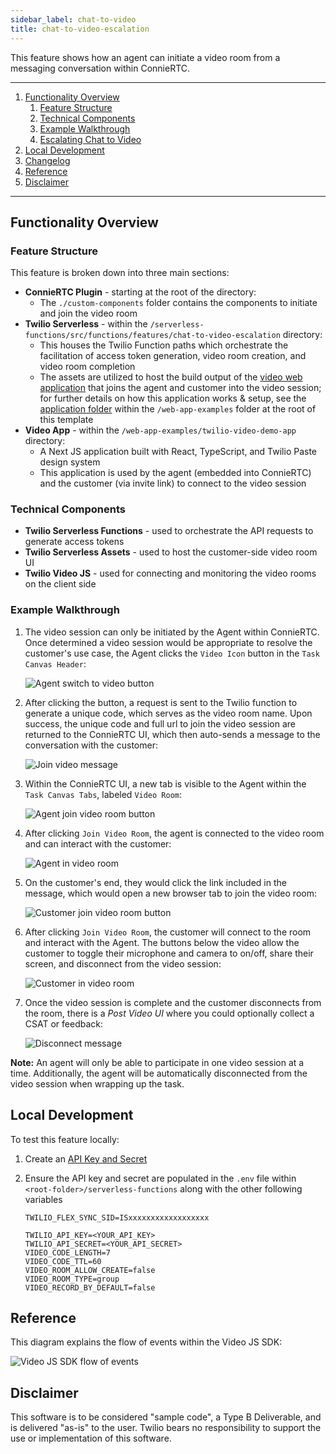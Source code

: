 ```yaml
---
sidebar_label: chat-to-video
title: chat-to-video-escalation
---
```


This feature shows how an agent can initiate a video room from a messaging conversation within ConnieRTC.

---

1. [Functionality Overview](#functionality-overview)
   1. [Feature Structure](#feature-structure)
   1. [Technical Components](#technical-components)
   1. [Example Walkthrough](#example-walkthrough)
   1. [Escalating Chat to Video](#escalating-chat-to-video)
2. [Local Development](#local-development)
3. [Changelog](#changelog)
4. [Reference](#reference)
5. [Disclaimer](#disclaimer)

---

## Functionality Overview

### Feature Structure

This feature is broken down into three main sections:

- **ConnieRTC Plugin** - starting at the root of the directory:
  - The `./custom-components` folder contains the components to initiate and join the video room
- **Twilio Serverless** - within the `/serverless-functions/src/functions/features/chat-to-video-escalation` directory:
  - This houses the Twilio Function paths which orchestrate the facilitation of access token generation, video room creation, and video room completion
  - The assets are utilized to host the build output of the [video web application](https://github.com/twilio-professional-services/flex-project-template/tree/main/web-app-examples/twilio-video-demo-app) that joins the agent and customer into the video session; for further details on how this application works & setup, see the [application folder](https://github.com/twilio-professional-services/flex-project-template/tree/main/web-app-examples/twilio-video-demo-app) within the `/web-app-examples` folder at the root of this template
- **Video App** - within the `/web-app-examples/twilio-video-demo-app` directory:
  - A Next JS application built with React, TypeScript, and Twilio Paste design system
  - This application is used by the agent (embedded into ConnieRTC) and the customer (via invite link) to connect to the video session

### Technical Components

- **Twilio Serverless Functions** - used to orchestrate the API requests to generate access tokens
- **Twilio Serverless Assets** - used to host the customer-side video room UI
- **Twilio Video JS** - used for connecting and monitoring the video rooms on the client side

### Example Walkthrough

1. The video session can only be initiated by the Agent within ConnieRTC. Once determined a video session would be appropriate to resolve the customer's use case, the Agent clicks the `Video Icon` button in the `Task Canvas Header`:

   ![Agent switch to video button](/img/features/chat-to-video/video-button.png)

2. After clicking the button, a request is sent to the Twilio function to generate a unique code, which serves as the video room name. Upon success, the unique code and full url to join the video session are returned to the ConnieRTC UI, which then auto-sends a message to the conversation with the customer:

   ![Join video message](/img/features/chat-to-video/join-video-message.png)

3. Within the ConnieRTC UI, a new tab is visible to the Agent within the `Task Canvas Tabs`, labeled `Video Room`:

   ![Agent join video room button](/img/features/chat-to-video/join-room-button.png)

4. After clicking `Join Video Room`, the agent is connected to the video room and can interact with the customer:

   ![Agent in video room](/img/features/chat-to-video/agent-video-room.png)

5. On the customer's end, they would click the link included in the message, which would open a new browser tab to join the video room:

   ![Customer join video room button](/img/features/chat-to-video/customer-video-join.png)

6. After clicking `Join Video Room`, the customer will connect to the room and interact with the Agent. The buttons below the video allow the customer to toggle their microphone and camera to on/off, share their screen, and disconnect from the video session:

   ![Customer in video room](/img/features/chat-to-video/customer-video-room.png)

7. Once the video session is complete and the customer disconnects from the room, there is a _Post Video UI_ where you could optionally collect a CSAT or feedback:

   ![Disconnect message](/img/features/chat-to-video/post-video-room.png)

**Note:** An agent will only be able to participate in one video session at a time. Additionally, the agent will be automatically disconnected from the video session when wrapping up the task.

## Local Development

To test this feature locally:

1. Create an [API Key and Secret](https://support.twilio.com/hc/en-us/articles/9318455807771-API-Keys-and-How-to-Change-Them)

2. Ensure the API key and secret are populated in the `.env` file within `<root-folder>/serverless-functions` along with the other following variables

   ```
   TWILIO_FLEX_SYNC_SID=ISxxxxxxxxxxxxxxxxxx

   TWILIO_API_KEY=<YOUR_API_KEY>
   TWILIO_API_SECRET=<YOUR_API_SECRET>
   VIDEO_CODE_LENGTH=7
   VIDEO_CODE_TTL=60
   VIDEO_ROOM_ALLOW_CREATE=false
   VIDEO_ROOM_TYPE=group
   VIDEO_RECORD_BY_DEFAULT=false
   ```

## Reference

This diagram explains the flow of events within the Video JS SDK:

![Video JS SDK flow of events](/img/features/chat-to-video/VideoRoom-JS-SDK-Flow-Events.png)

## Disclaimer

This software is to be considered "sample code", a Type B Deliverable, and is delivered "as-is" to the user. Twilio bears no responsibility to support the use or implementation of this software.
